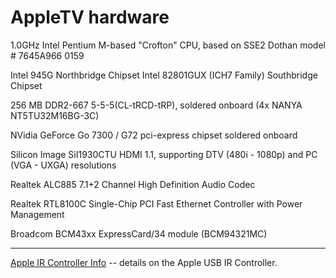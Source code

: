 # AppleTV hardware #

1.0GHz Intel Pentium M-based "Crofton" CPU, based on SSE2 Dothan model # 7645A966 0159

Intel 945G Northbridge Chipset
Intel 82801GUX (ICH7 Family) Southbridge Chipset

256 MB DDR2-667 5-5-5(CL-tRCD-tRP), soldered onboard (4x NANYA NT5TU32M16BG-3C)

NVidia GeForce Go 7300 / G72 pci-express chipset soldered onboard

Silicon Image SiI1930CTU HDMI 1.1, supporting DTV (480i - 1080p) and PC (VGA - UXGA) resolutions

Realtek ALC885 7.1+2 Channel High Definition Audio Codec

Realtek RTL8100C Single-Chip PCI Fast Ethernet Controller with Power Management

Broadcom BCM43xx ExpressCard/34 module (BCM94321MC)


---

[Apple IR Controller Info](ATV_IR_Device.md) -- details on the Apple USB IR Controller.